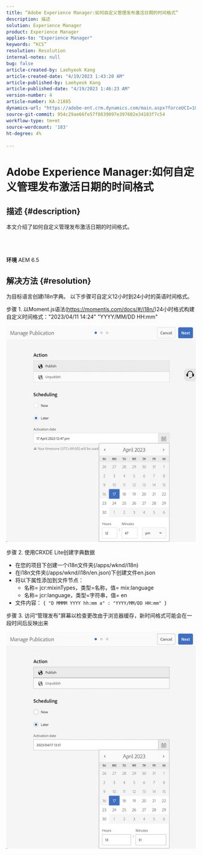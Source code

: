 ```yaml
---
title: “Adobe Experience Manager:如何自定义管理发布激活日期的时间格式”
description: 描述
solution: Experience Manager
product: Experience Manager
applies-to: "Experience Manager"
keywords: “KCS”
resolution: Resolution
internal-notes: null
bug: false
article-created-by: Laehyeok Kang
article-created-date: "4/19/2023 1:43:20 AM"
article-published-by: Laehyeok Kang
article-published-date: "4/19/2023 1:46:23 AM"
version-number: 4
article-number: KA-21885
dynamics-url: "https://adobe-ent.crm.dynamics.com/main.aspx?forceUCI=1&pagetype=entityrecord&etn=knowledgearticle&id=db449e8a-53de-ed11-a7c7-6045bd006268"
source-git-commit: 954c29ae66fe57f8839097e397602e34183f7c54
workflow-type: tm+mt
source-wordcount: '183'
ht-degree: 4%

---
```


# Adobe Experience Manager:如何自定义管理发布激活日期的时间格式

## 描述 {#description}

本文介绍了如何自定义管理发布激活日期的时间格式。<br><br> <br><br><br>
<b>环境</b>
AEM 6.5


## 解决方法 {#resolution}


为目标语言创建i18n字典。 以下步骤可自定义12小时到24小时的英语时间格式。

步骤 1. 以Moment.js语法(https://momentjs.com/docs/#/i18n/)24小时格式构建自定义时间格式：&quot;2023/04/11 14:24&quot; &quot;YYYY/MM/DD HH:mm&quot;

![](assets/d14c64e9-53de-ed11-a7c7-6045bd006268.png)

步骤 2. 使用CRXDE Lite创建字典数据

- 在您的项目下创建一个i18n文件夹(/apps/wknd/i18n)
- 在i18n文件夹(/apps/wknd/i18n/en.json)下创建文件en.json
- 将以下属性添加到文件节点：
   - 名称= jcr:mixinTypes，类型=名称，值= mix:language
   - 名称= jcr:language，类型=字符串，值= en
- 文件内容： `{ "D MMMM YYYY hh:mm a" : "YYYY/MM/DD HH:mm" }`


步骤 3. 访问“管理发布”屏幕以检查更改由于浏览器缓存，新时间格式可能会在一段时间后反映出来

![](assets/25f363ef-53de-ed11-a7c7-6045bd006268.png)
